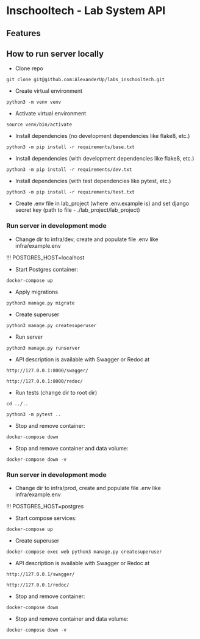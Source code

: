 # Inschooltech - Lab System API

## Features


## How to run server locally

- Clone repo

```git clone git@github.com:AlexanderUp/labs_inschooltech.git```

- Create virtual environment

```python3 -m venv venv```

- Activate virtual environment

```source venv/bin/activate```

- Install dependencies (no development dependencies like flake8, etc.)

```python3 -m pip install -r requirements/base.txt```

- Install dependencies (with development dependencies like flake8, etc.)

```python3 -m pip install -r requirements/dev.txt```

- Install dependencies (with test dependencies like pytest, etc.)

```python3 -m pip install -r requirements/test.txt```

- Create .env file in lab_project (where .env.example is) and set django secret key
(path to file - ./lab_project/lab_project)

### Run server in development mode

- Change dir to infra/dev, create and populate file .env like infra/example.env

!!! POSTGRES_HOST=localhost

- Start Postgres container:

```docker-compose up```

- Apply migrations

```python3 manage.py migrate```

- Create superuser

```python3 manage.py createsuperuser```

- Run server

```python3 manage.py runserver```

- API description is available with Swagger or Redoc at

```http://127.0.0.1:8000/swagger/```

```http://127.0.0.1:8000/redoc/```

- Run tests (change dir to root dir)

```cd ../..```

```python3 -m pytest ..```

- Stop and remove container:

```docker-compose down```

- Stop and remove container and data volume:

```docker-compose down -v```


### Run server in development mode

- Change dir to infra/prod, create and populate file .env like infra/example.env

!!! POSTGRES_HOST=postgres

- Start compose services:

```docker-compose up```

- Create superuser

```docker-compose exec web python3 manage.py createsuperuser```

- API description is available with Swagger or Redoc at

```http://127.0.0.1/swagger/```

```http://127.0.0.1/redoc/```

- Stop and remove container:

```docker-compose down```

- Stop and remove container and data volume:

```docker-compose down -v```
